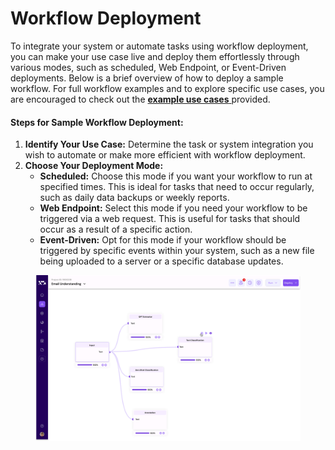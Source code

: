 # Workflow Deployment

To integrate your system or automate tasks using workflow deployment, you can make your use case live and deploy them effortlessly through various modes, such as scheduled, Web Endpoint, or Event-Driven deployments. Below is a brief overview of how to deploy a sample workflow. For full workflow examples and to explore specific use cases, you are encouraged to check out the [**example use cases** ](example-use-cases/)provided.

#### Steps for Sample Workflow Deployment:

1. **Identify Your Use Case:** Determine the task or system integration you wish to automate or make more efficient with workflow deployment.
2. **Choose Your Deployment Mode:**
   * **Scheduled:** Choose this mode if you want your workflow to run at specified times. This is ideal for tasks that need to occur regularly, such as daily data backups or weekly reports.
   * **Web Endpoint:** Select this mode if you need your workflow to be triggered via a web request. This is useful for tasks that should occur as a result of a specific action.
   * **Event-Driven:** Opt for this mode if your workflow should be triggered by specific events within your system, such as a new file being uploaded to a server or a specific database updates.

<figure><img src=".gitbook/assets/deploy.webp" alt=""><figcaption></figcaption></figure>
